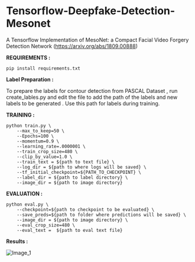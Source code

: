 # Tensorflow-Deepfake-Detection-Mesonet
A Tensorflow Implementation of MesoNet: a Compact Facial Video Forgery Detection Network (https://arxiv.org/abs/1809.00888)


**REQUIREMENTS :**

```
pip install requirements.txt
```
**Label Preparation :**

To prepare the labels for contour detection from PASCAL Dataset , run create_lables.py and edit the file to add the path of the labels and new labels to be generated . Use this path for labels during training. 

**TRAINING :**

```
python train.py \
    --max_to_keep=50 \
    --Epochs=100 \
    --momentum=0.9 \
    --learning_rate=.0000001 \
    --train_crop_size=480 \
    --clip_by_value=1.0 \
    --train_text = ${path to text file} \
    --log_dir = ${path to where logs will be saved} \
    --tf_initial_checkpoint=${PATH_TO_CHECKPOINT} \
    --label_dir = ${path to label directory} \
    --image_dir = ${path to image directory}
```
**EVALUATION :**
```
python eval.py \
    --checkpoint=${path to checkpoint to be evaluated} \
    --save_preds=${path to folder where predictions will be saved} \
    --image_dir = ${path to image directory} \
    --eval_crop_size=480 \
    --eval_text =  ${path to eval text file}

```
**Results :**

<img src="./Disinf-GIF.gif" alt="Image_1"/>

<!-- <img src="./000999.png" alt="prediction_1"/>

<img src="./000129.jpg" alt="Image_1"/>

<img src="./000129.png" alt="prediction_1"/>
 -->
